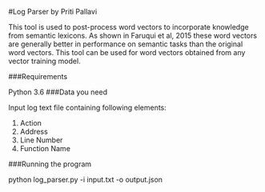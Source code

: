 #Log Parser by Priti Pallavi

This tool is used to post-process word vectors to incorporate knowledge from semantic lexicons. As shown in Faruqui et al, 2015 these word vectors are generally better in performance on semantic tasks than the original word vectors. This tool can be used for word vectors obtained from any vector training model.

###Requirements

Python 3.6
###Data you need

Input log text file containing following elements:
1. Action
2. Address
3. Line Number
4. Function Name

###Running the program

python log_parser.py -i input.txt -o output.json
